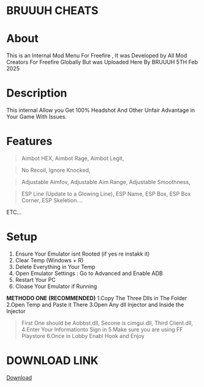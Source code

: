 # BRUUUH CHEATS

# About
This is an Internal Mod Menu For Freefire , It was Developed by All Mod Creators For Freefire Globally But was Uploaded Here By BRUUUH 5TH Feb 2025

# Description
This internal Allow you Get 100% Headshot And Other Unfair Advantage in Your Game With Issues.

# Features
> Aimbot HEX,
> Aimbot Rage,
> Aimbot Legit,

> No Recoil,
> Ignore Knocked,

> Adjustable Aimfov,
> Adjustable Aim Range,
> Adjustable Smoothness,

> ESP Line (Update to a Glowing Line),
> ESP Name,
> ESP Box,
> ESP Box Corner,
> ESP Skeletion....

ETC...

# Setup 

1. Ensure Your Emulator isnt Rooted (if yes re instakk it)
2. Clear Temp (Windows + R)
3. Delete Everything in Your Temp
4. Open Emulator Settings : Go to Advanced and Enable ADB
5. Restart Your PC
6. Cloase Your Emulator if Running

**METHODO ONE (RECOMMENDED)**
1.Copy The Three Dlls in The Folder
2.Open Temp and Paste it There
3.Open Any dll Injector and Inside the Injector
 > First One should be Aobbst.dll,
 > Secone is cimgui.dll,
 > Third Client.dll,
4.Enter Your Informationto Sign in
5.Make sure you are using FF Playstore
6.Once in Lobby Enabl Hook and Enjoy




# DOWNLOAD LINK

[Download](https://github.com/bruuuhoffical/ESPLINE/releases/download/Internal/BRUUUH.INTERNAL.2.2.rar)
